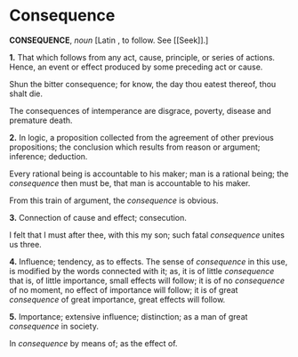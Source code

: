 # Consequence

**CONSEQUENCE**, _noun_ \[Latin , to follow. See [[Seek]].\]

**1.** That which follows from any act, cause, principle, or series of actions. Hence, an event or effect produced by some preceding act or cause.

Shun the bitter consequence; for know, the day thou eatest thereof, thou shalt die.

The consequences of intemperance are disgrace, poverty, disease and premature death.

**2.** In logic, a proposition collected from the agreement of other previous propositions; the conclusion which results from reason or argument; inference; deduction.

Every rational being is accountable to his maker; man is a rational being; the _consequence_ then must be, that man is accountable to his maker.

From this train of argument, the _consequence_ is obvious.

**3.** Connection of cause and effect; consecution.

I felt that I must after thee, with this my son; such fatal _consequence_ unites us three.

**4.** Influence; tendency, as to effects. The sense of _consequence_ in this use, is modified by the words connected with it; as, it is of little _consequence_ that is, of little importance, small effects will follow; it is of no _consequence_ of no moment, no effect of importance will follow; it is of great _consequence_ of great importance, great effects will follow.

**5.** Importance; extensive influence; distinction; as a man of great _consequence_ in society.

In _consequence_ by means of; as the effect of.